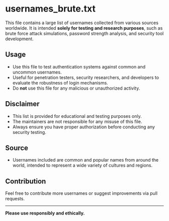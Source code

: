 # usernames_brute.txt

This file contains a large list of usernames collected from various sources worldwide. It is intended **solely for testing and research purposes**, such as brute force attack simulations, password strength analysis, and security tool development.

## Usage
- Use this file to test authentication systems against common and uncommon usernames.
- Useful for penetration testers, security researchers, and developers to evaluate the robustness of login mechanisms.
- Do **not** use this file for any malicious or unauthorized activity.

## Disclaimer
- This list is provided for educational and testing purposes only.
- The maintainers are not responsible for any misuse of this file.
- Always ensure you have proper authorization before conducting any security testing.

## Source
- Usernames included are common and popular names from around the world, intended to represent a wide variety of cultures and regions.

## Contribution
Feel free to contribute more usernames or suggest improvements via pull requests.

---
**Please use responsibly and ethically.**
